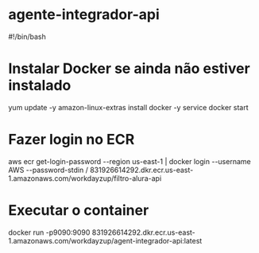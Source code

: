 # agente-integrador-api


#!/bin/bash
# Instalar Docker se ainda não estiver instalado
yum update -y
amazon-linux-extras install docker -y
service docker start

# Fazer login no ECR
aws ecr get-login-password --region us-east-1 | docker login --username AWS --password-stdin /
831926614292.dkr.ecr.us-east-1.amazonaws.com/workdayzup/filtro-alura-api

# Executar o container
docker run -p9090:9090 831926614292.dkr.ecr.us-east-1.amazonaws.com/workdayzup/agent-integrador-api:latest